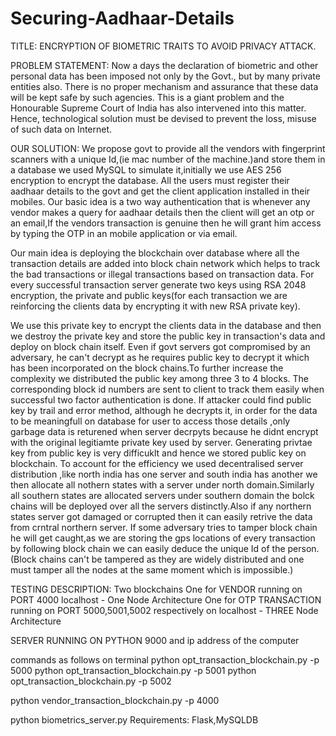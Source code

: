 # Securing-Aadhaar-Details
TITLE: ENCRYPTION OF BIOMETRIC TRAITS TO AVOID PRIVACY ATTACK.

PROBLEM STATEMENT: Now a days the declaration of biometric and other personal data has been imposed not only by the Govt., but by many private entities also. There is no proper mechanism and assurance that these data will be kept safe by such agencies. This is a giant problem and the Honourable Supreme Court of India has also intervened into this matter. Hence, technological solution must be devised to prevent the loss, misuse of such data on Internet.

OUR SOLUTION: We propose govt to provide all the vendors with fingerprint scanners with a unique Id,(ie mac number of the machine.)and store them in a database we used MySQL to simulate it,initially we use AES 256 encryption to encrypt the database. All the users must register their aadhaar details to the govt and get the client application installed in their mobiles. Our basic idea is a two way authentication that is whenever any vendor makes a query for aadhaar details then the client will get an otp or an email,If the vendors transaction is genuine then he will grant him access by typing the OTP in an mobile application or via email.

Our main idea is deploying the blockchain over database where all the transaction details are added into block chain network which helps to track the bad transactions or illegal transactions based on transaction data. For every successful transaction server generate two keys using RSA 2048 encryption, the private and public keys(for each transaction we are reinforcing the clients data by encrypting it with new RSA private key).

We use this private key to encrypt the clients data in the database and then we destroy the private key and store the public key in transaction's data and deploy on block chain itself. Even if govt servers got compromised by an adversary, he can't decrypt as he requires public key to decrypt it which has been incorporated on the block chains.To further increase the complexity we distributed the public key among three 3 to 4 blocks. The corresponding block id numbers are sent to client to track them easily when successful two factor authentication is done. If attacker could find public key by trail and error method, although he decrypts it, in order for the data to be meaningfull on database for user to access those details ,only garbage data is returened when server decrpyts because he didnt encrypt with the original legitiamte private key used by server. Generating privtae key from public key is very difficuklt and hence we stored public key on blockchain. To account for the efficiency we used decentralised server distribution ,like north india has one server and south india has another we then allocate all nothern states with a server under north domain.Similarly all southern states are allocated servers under southern domain the bolck chains will be deployed over all the servers distinctly.Also if any northern states server got damaged or corrupted then it can easily retrive the data from crntral northern server. If some adversary tries to tamper block chain he will get caught,as we are storing the gps locations of every transaction by following block chain we can easily deduce the unique Id of the person.(Block chains can't be tampered as they are widely distributed and one must tamper all the nodes at the same moment which is impossible.)

TESTING DESCRIPTION: Two blockchains One for VENDOR running on PORT 4000 localhost - One Node Architecture One for OTP TRANSACTION running on PORT 5000,5001,5002 respectively on localhost - THREE Node Architecture

SERVER RUNNING ON PYTHON 9000 and ip address of the computer

commands as follows on terminal python opt_transaction_blockchain.py -p 5000 python opt_transaction_blockchain.py -p 5001 python opt_transaction_blockchain.py -p 5002

python vendor_transaction_blockchain.py -p 4000

python biometrics_server.py Requirements: Flask,MySQLDB
